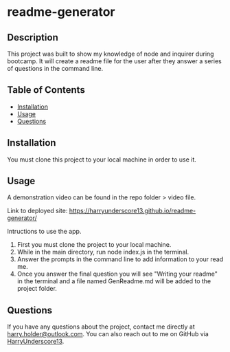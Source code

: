 # readme-generator

## Description 
This project was built to show my knowledge of node and inquirer during bootcamp. It will create a readme file for the user after they answer a series of questions in the command line.

## Table of Contents

* [Installation](#installation)
* [Usage](#usage)
* [Questions](#questions)

## Installation

You must clone this project to your local machine in order to use it.

## Usage

A demonstration video can be found in the repo folder > video file.


Link to deployed site:
https://harryunderscore13.github.io/readme-generator/

Intructions to use the app.

1. First you must clone the project to your local machine.
2. While in the main directory, run node index.js in the terminal.
3. Answer the prompts in the command line to add information to your read me.
4. Once you answer the final question you will see "Writing your readme" in the terminal and a file named GenReadme.md will be added to the project folder. 


## Questions

If you have any questions about the project, contact me directly at harry.holder@outlook.com.
You can also reach out to me on GitHub via [HarryUnderscore13](https://github.com/HarryUnderscore13/).

